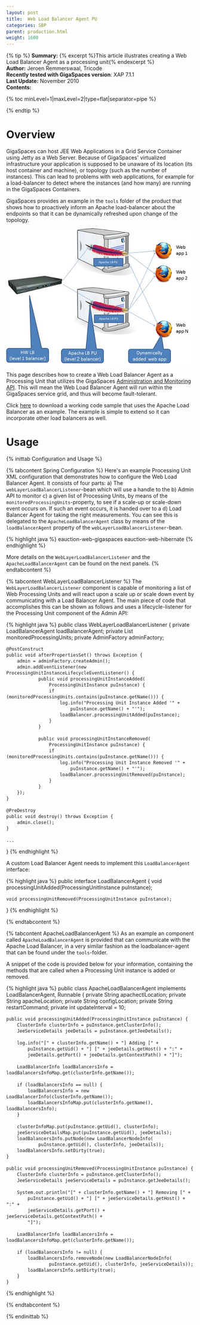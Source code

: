 ```yaml
---
layout: post
title:  Web Load Balancer Agent PU
categories: SBP
parent: production.html
weight: 1600
---
```




{% tip %}
**Summary:** {% excerpt %}This article illustrates creating a Web Load Balancer Agent as a processing unit{% endexcerpt %}<br/>
**Author:** Jeroen Remmerswaal, Tricode<br/>
**Recently tested with GigaSpaces version**: XAP 7.1.1<br/>
**Last Update:** November 2010<br/>
**Contents:**<br/>

{% toc minLevel=1|maxLevel=2|type=flat|separator=pipe %}

{% endtip %}

# Overview

GigaSpaces can host JEE Web Applications in a Grid Service Container using Jetty as a Web Server. Because of GigaSpaces' virtualized infrastructure your application is supposed to be unaware of its location (its host container and machine), or topology (such as the number of instances). This can lead to problems with web applications, for example for a load-balancer to detect where the instances (and how many) are running in the GigaSpaces Containers.

GigaSpaces provides an example in the `tools` folder of the product that shows how to proactively inform an Apache load-balancer about the endpoints so that it can be dynamically refreshed upon change of the topology.

![WebLoadBalancerAgentPU.jpg](/attachment_files/sbp/WebLoadBalancerAgentPU.jpg)

This page describes how to create a Web Load Balancer Agent as a Processing Unit that utilizes the GigaSpaces [Administration and Monitoring API]({%latestjavaurl%}/administration-and-monitoring-api.html). This will mean the Web Load Balancer Agent will run within the GigaSpaces service grid, and thus will become fault-tolerant.

Click [here](/download_files/sbp/eAuctionWebLoadBalancer.zip) to download a working code sample that uses the Apache Load Balancer as an example. The example is simple to extend so it can incorporate other load balancers as well.

# Usage

{% inittab Configuration and Usage %}

{% tabcontent Spring Configuration %}
Here's an example Processing Unit XML configuration that demonstrates how to configure the Web Load Balancer Agent.  It consists of four parts:
a) The `webLayerLoadBalancerListener`-bean which will use a handle to the b) Admin API to monitor c) a given list of Processing Units, by means of the `monitoredProcessingUnits`-property, to see if a scale-up or scale-down event occurs on. If such an event occurs, it is handed over to a d) Load Balancer Agent for taking the right measurements. You can see this is delegated to the `ApacheLoadBalancerAgent` class by means of the `loadBalancerAgent` property of the `webLayerLoadBalancerListener`-bean.

{% highlight java %}
<beans>
    <bean id="webLayerLoadBalancerListener" class="com.eauction.gigaspaces.loadbalancer.WebLayerLoadBalancerListener">
        <property name="monitoredProcessingUnits" ref="monitoredProcessingUnits" />
        <property name="adminFactory" ref="adminFactory" />
        <property name="loadBalancerAgent" ref="apacheLoadBalancerAgent" />
    </bean>
    <bean id="apacheLoadBalancerAgent" class="com.eauction.gigaspaces.loadbalancer.apache.ApacheLoadBalancerAgent">
        <property name="apacheLocation" value="D:/GigaSpacesTraining/Apache2.2" />
    </bean>
    <bean id="adminFactory" class="org.openspaces.admin.AdminFactory" />
    <bean id="monitoredProcessingUnits" class="java.util.LinkedList">
        <constructor-arg>
            <list>
                <value>eauction-web-gigaspaces</value>
                <value>eauction-web-hibernate</value>
            </list>
        </constructor-arg>
    </bean>
</beans>
{% endhighlight %}

More details on the `WebLayerLoadBalancerListener` and the `ApacheLoadBalancerAgent` can be found on the next panels.
{% endtabcontent %}

{% tabcontent WebLayerLoadBalancerListener %}
The `WebLayerLoadBalancerListener` component is capable of monitoring a list of Web Processing Units and will react upon a scale up or scale down event by communicating with a Load Balancer Agent. The main piece of code that accomplishes this can be shown as follows and uses a lifecycle-listener for the Processing Unit component of the Admin API:

{% highlight java %}
public class WebLayerLoadBalancerListener {
    private LoadBalancerAgent loadBalancerAgent;
    private List<String> monitoredProcessingUnits;
    private AdminFactory adminFactory;

    @PostConstruct
    public void afterPropertiesSet() throws Exception {
        admin = adminFactory.createAdmin();
        admin.addEventListener(new ProcessingUnitInstanceLifecycleEventListener() {
                public void processingUnitInstanceAdded(
                    ProcessingUnitInstance puInstance) {
                    if (monitoredProcessingUnits.contains(puInstance.getName())) {
                        log.info("Processing Unit Instance Added '" +
                            puInstance.getName() + "'");
                        loadBalancer.processingUnitAdded(puInstance);
                    }
                }

                public void processingUnitInstanceRemoved(
                    ProcessingUnitInstance puInstance) {
                    if (monitoredProcessingUnits.contains(puInstance.getName())) {
                        log.info("Processing Unit Instance Removed '" +
                            puInstance.getName() + "'");
                        loadBalancer.processingUnitRemoved(puInstance);
                    }
                }
        });
    }

    @PreDestroy
    public void destroy() throws Exception {
        admin.close();
    }

    ...
}
{% endhighlight %}

A custom Load Balancer Agent needs to implement this `LoadBalancerAgent` interface:

{% highlight java %}
public interface LoadBalancerAgent {
    void processingUnitAdded(ProcessingUnitInstance puInstance);

    void processingUnitRemoved(ProcessingUnitInstance puInstance);
}
{% endhighlight %}

{% endtabcontent %}

{% tabcontent ApacheLoadBalancerAgent %}
As an example an component called `ApacheLoadBalancerAgent` is provided that can communicate with the Apache Load Balancer, in a very similar fashion as the loadbalancer-agent that can be found under the `tools`-folder.

A snippet of the code is provided below for your information, containing the methods that are called when a Processing Unit instance is added or removed.

{% highlight java %}
public class ApacheLoadBalancerAgent implements LoadBalancerAgent, Runnable {
    private String apachectlLocation;
    private String apacheLocation;
    private String configLocation;
    private String restartCommand;
    private int updateInterval = 10;

    public void processingUnitAdded(ProcessingUnitInstance puInstance) {
        ClusterInfo clusterInfo = puInstance.getClusterInfo();
        JeeServiceDetails jeeDetails = puInstance.getJeeDetails();

        log.info("[" + clusterInfo.getName() + "] Adding [" +
            puInstance.getUid() + "] [" + jeeDetails.getHost() + ":" +
            jeeDetails.getPort() + jeeDetails.getContextPath() + "]");

        LoadBalancerInfo loadBalancersInfo = loadBalancersInfoMap.get(clusterInfo.getName());

        if (loadBalancersInfo == null) {
            loadBalancersInfo = new LoadBalancerInfo(clusterInfo.getName());
            loadBalancersInfoMap.put(clusterInfo.getName(), loadBalancersInfo);
        }

        clusterInfoMap.put(puInstance.getUid(), clusterInfo);
        jeeServiceDetailsMap.put(puInstance.getUid(), jeeDetails);
        loadBalancersInfo.putNode(new LoadBalancerNodeInfo(
                puInstance.getUid(), clusterInfo, jeeDetails));
        loadBalancersInfo.setDirty(true);
    }

    public void processingUnitRemoved(ProcessingUnitInstance puInstance) {
        ClusterInfo clusterInfo = puInstance.getClusterInfo();
        JeeServiceDetails jeeServiceDetails = puInstance.getJeeDetails();

        System.out.println("[" + clusterInfo.getName() + "] Removing [" +
            puInstance.getUid() + "] [" + jeeServiceDetails.getHost() + ":" +
            jeeServiceDetails.getPort() + jeeServiceDetails.getContextPath() +
            "]");

        LoadBalancerInfo loadBalancersInfo = loadBalancersInfoMap.get(clusterInfo.getName());

        if (loadBalancersInfo != null) {
            loadBalancersInfo.removeNode(new LoadBalancerNodeInfo(
                    puInstance.getUid(), clusterInfo, jeeServiceDetails));
            loadBalancersInfo.setDirty(true);
        }
    }
{% endhighlight %}

{% endtabcontent %}

{% endinittab %}
